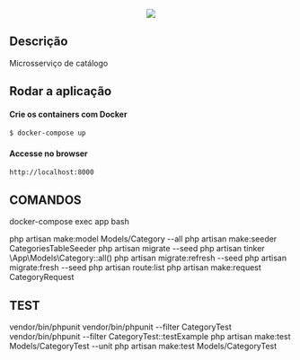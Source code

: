 <p align="center">
  <a href="http://nestjs.com/" target="blank"><img src="http://maratona.fullcycle.com.br/public/img/logo-maratona.png"/></a>
</p>

## Descrição

Microsserviço de catálogo

## Rodar a aplicação

#### Crie os containers com Docker

```bash
$ docker-compose up
```

#### Accesse no browser

```
http://localhost:8000
```

## COMANDOS

docker-compose exec app bash

php artisan make:model Models/Category --all
php artisan make:seeder CategoriesTableSeeder
php artisan migrate --seed
php artisan tinker
\App\Models\Category::all()
php artisan migrate:refresh --seed
php artisan migrate:fresh --seed
php artisan route:list
php artisan make:request CategoryRequest


## TEST

vendor/bin/phpunit
vendor/bin/phpunit --filter CategoryTest
vendor/bin/phpunit --filter CategoryTest::testExample
php artisan make:test Models/CategoryTest --unit
php artisan make:test Models/CategoryTest
